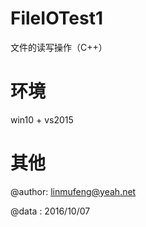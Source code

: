 # FileIOTest1
文件的读写操作（C++）

# 环境
win10 + vs2015

# 其他
@author: linmufeng@yeah.net 

@data  : 2016/10/07
